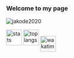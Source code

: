 ### Welcome to my page

<p align="left"> <img src="https://komarev.com/ghpvc/?username=jakode2020&color=blueviolet" alt="jakode2020" /> </p>

<img src="https://github-readme-stats.vercel.app/api?username=jakode2020&count_private=true&show_icons=true&theme=dark" alt="stats" width="42" height="42" />
<img src="https://github-readme-stats.vercel.app/api/top-langs/?username=jakode2020&layout=compact&theme=dark" alt="top langs" width="42" height="42" />
    
<img align="center" src="https://github-readme-stats.vercel.app/api/wakatime?username=jakode2020&theme=dark&layout=compact" alt="wakatime" width="42" height="42"/>
